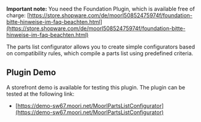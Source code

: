 **Important note:** You need the Foundation Plugin, which is available free of charge: [https://store.shopware.com/de/moorl50852475974f/foundation-bitte-hinweise-im-faq-beachten.html](https://store.shopware.com/de/moorl50852475974f/foundation-bitte-hinweise-im-faq-beachten.html)


The parts list configurator allows you to create simple configurators based on compatibility rules, which compile a parts list using predefined criteria.

## Plugin Demo

A storefront demo is available for testing this plugin. The plugin can be tested at the following link:

- [https://demo-sw67.moori.net/MoorlPartsListConfigurator](https://demo-sw67.moori.net/MoorlPartsListConfigurator)

